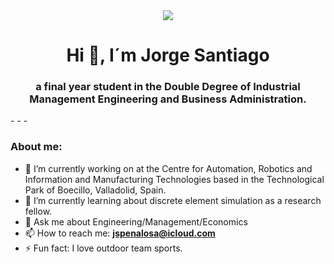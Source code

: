 <div id=header align="center">
  <img src="https://64.media.tumblr.com/tumblr_m9odfzjhPh1qm6oc3o1_500.gif" widht="100" />
  <h1 align="center">Hi 👋, I´m Jorge Santiago</h1>
  <h3 align="center"> a final year student in the Double Degree of Industrial Management Engineering and Business Administration.</h3>
</div>
- - -

### About me:

- 🔭 I’m currently working on at the Centre for Automation, Robotics and Information and Manufacturing Technologies based in the Technological Park of Boecillo, Valladolid, Spain.
- 🌱 I’m currently learning about discrete element simulation as a research fellow.
- 💬 Ask me about Engineering/Management/Economics
- 📫 How to reach me: **jspenalosa@icloud.com**
- ⚡ Fun fact: I love outdoor team sports.
